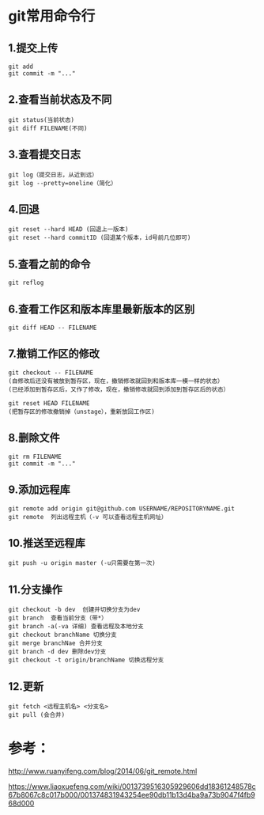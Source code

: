 # git常用命令行

## 1.提交上传

```
git add
git commit -m "..."
```

## 2.查看当前状态及不同

```
git status(当前状态)
git diff FILENAME(不同)
```

## 3.查看提交日志

```
git log（提交日志，从近到远）
git log --pretty=oneline（简化）
```

## 4.回退

```git
git reset --hard HEAD (回退上一版本)
git reset --hard commitID (回退某个版本，id号前几位即可)
```

## 5.查看之前的命令

```
git reflog
```

## 6.查看工作区和版本库里最新版本的区别

```
git diff HEAD -- FILENAME
```

## 7.撤销工作区的修改

```
git checkout -- FILENAME
(自修改后还没有被放到暂存区，现在，撤销修改就回到和版本库一模一样的状态）
(已经添加到暂存区后，又作了修改，现在，撤销修改就回到添加到暂存区后的状态）

git reset HEAD FILENAME
(把暂存区的修改撤销掉（unstage），重新放回工作区)
```

## 8.删除文件

```
git rm FILENAME
git commit -m "..."
```

## 9.添加远程库

```
git remote add origin git@github.com USERNAME/REPOSITORYNAME.git
git remote  列出远程主机（-v 可以查看远程主机网址）
```

## 10.推送至远程库

```
git push -u origin master (-u只需要在第一次)
```

## 11.分支操作

```
git checkout -b dev  创建并切换分支为dev
git branch  查看当前分支（带*）
git branch -a(-va 详细) 查看远程及本地分支
git checkout branchName 切换分支
git merge branchNae 合并分支
git branch -d dev 删除dev分支
git checkout -t origin/branchName 切换远程分支
```

## 12.更新

```
git fetch <远程主机名> <分支名>
git pull (会合并)
```



# 参考：

<http://www.ruanyifeng.com/blog/2014/06/git_remote.html>

<https://www.liaoxuefeng.com/wiki/0013739516305929606dd18361248578c67b8067c8c017b000/001374831943254ee90db11b13d4ba9a73b9047f4fb968d000>